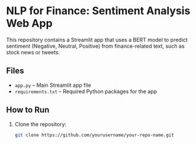 # NLP for Finance: Sentiment Analysis Web App

This repository contains a Streamlit app that uses a BERT model to predict sentiment (Negative, Neutral, Positive) from finance-related text, such as stock news or tweets.

## Files

- `app.py` – Main Streamlit app file
- `requirements.txt` – Required Python packages for the app

## How to Run

1. Clone the repository:
   ```bash
   git clone https://github.com/yourusername/your-repo-name.git

